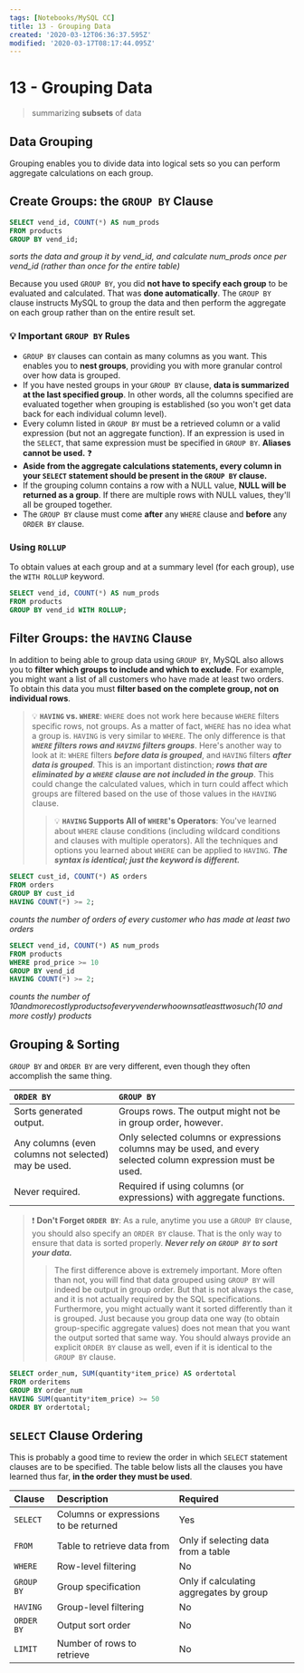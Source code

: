 ```yaml
---
tags: [Notebooks/MySQL CC]
title: 13 - Grouping Data
created: '2020-03-12T06:36:37.595Z'
modified: '2020-03-17T08:17:44.095Z'
---
```


# 13 - Grouping Data

> summarizing **subsets** of data

## Data Grouping

Grouping enables you to divide data into logical sets so you can perform aggregate calculations on each group.

## Create Groups: the `GROUP BY` Clause

```sql
SELECT vend_id, COUNT(*) AS num_prods
FROM products
GROUP BY vend_id;
```
*sorts the data and group it by vend_id, and calculate num_prods once per vend_id (rather than once for the entire table)*

Because you used `GROUP BY`, you did **not have to specify each group** to be evaluated and calculated. That was **done automatically**. The `GROUP BY` clause instructs MySQL to group the data and then perform the aggregate on each group rather than on the entire result set.

### :bulb: Important `GROUP BY` Rules
- `GROUP BY` clauses can contain as many columns as you want. This enables you to **nest groups**, providing you with more granular control over how data is grouped.
- If you have nested groups in your `GROUP BY` clause, **data is summarized at the last specified group**. In other words, all the columns specified are evaluated together when grouping is established (so you won't get data back for each individual column level).
- Every column listed in `GROUP BY` must be a retrieved column or a valid expression (but not an aggregate function). If an expression is used in the `SELECT`, that same expression must be specified in `GROUP BY`. **Aliases cannot be used.** :question:
- **Aside from the aggregate calculations statements, every column in your `SELECT` statement should be present in the `GROUP BY` clause.**
- If the grouping column contains a row with a NULL value, **NULL will be returned as a group**. If there are multiple rows with NULL values, they'll all be grouped together.
- The `GROUP BY` clause must come **after** any `WHERE` clause and **before** any `ORDER BY` clause.

### Using `ROLLUP`
To obtain values at each group and at a summary level (for each group), use the `WITH ROLLUP` keyword.

```sql
SELECT vend_id, COUNT(*) AS num_prods
FROM products
GROUP BY vend_id WITH ROLLUP;
```

## Filter Groups: the `HAVING` Clause
In addition to being able to group data using `GROUP BY`, MySQL also allows you to **filter which groups to include and which to exclude**. For example, you might want a list of all customers who have made at least two orders. To obtain this data you must **filter based on the complete group, not on individual rows**.

> :bulb: **`HAVING` vs. `WHERE`**: `WHERE` does not work here because `WHERE` filters specific rows, not groups. As a matter of fact, `WHERE` has no idea what a group is. `HAVING` is very similar to `WHERE`. The only difference is that ***`WHERE` filters rows and `HAVING` filters groups***. Here's another way to look at it: `WHERE` filters ***before data is grouped***, and `HAVING` filters ***after data is grouped***. This is an important distinction; ***rows that are eliminated by a `WHERE` clause are not included in the group***. This could change the calculated values, which in turn could affect which groups are filtered based on the use of those values in the `HAVING` clause.
>> :bulb: **`HAVING` Supports All of `WHERE`'s Operators**: You've learned about `WHERE` clause conditions (including wildcard conditions and clauses with multiple operators). All the techniques and options you learned about `WHERE` can be applied to `HAVING`. ***The syntax is identical; just the keyword is different.***

```sql
SELECT cust_id, COUNT(*) AS orders
FROM orders
GROUP BY cust_id
HAVING COUNT(*) >= 2;
```
*counts the number of orders of every customer who has made at least two orders*

```sql
SELECT vend_id, COUNT(*) AS num_prods
FROM products
WHERE prod_price >= 10
GROUP BY vend_id
HAVING COUNT(*) >= 2;
```
*counts the number of $10 and more costly products of every vender who owns at least two such ($10 and more costly) products*

## Grouping & Sorting

`GROUP BY` and `ORDER BY` are very different, even though they often accomplish the same thing.

| `ORDER BY` | `GROUP BY` |
| :--- | :--- |
| Sorts generated output. | Groups rows. The output might not be in group order, however. |
| Any columns (even columns not selected) may be used. | Only selected columns or expressions columns may be used, and every selected column expression must be used. |
| Never required. | Required if using columns (or expressions) with aggregate functions. |

> :exclamation: **Don't Forget `ORDER BY`**: As a rule, anytime you use a `GROUP BY` clause, you should also specify an `ORDER BY` clause. That is the only way to ensure that data is sorted properly. ***Never rely on `GROUP BY` to sort your data.***
>> The first difference above is extremely important. More often than not, you will find that data grouped using `GROUP BY` will indeed be output in group order. But that is not always the case, and it is not actually required by the SQL specifications. Furthermore, you might actually want it sorted differently than it is grouped. Just because you group data one way (to obtain group-specific aggregate values) does not mean that you want the output sorted that same way. You should always provide an explicit `ORDER BY` clause as well, even if it is identical to the `GROUP BY` clause.

```sql
SELECT order_num, SUM(quantity*item_price) AS ordertotal
FROM orderitems
GROUP BY order_num
HAVING SUM(quantity*item_price) >= 50
ORDER BY ordertotal;
```

## `SELECT` Clause Ordering

This is probably a good time to review the order in which `SELECT` statement clauses are to be specified. The table below lists all the clauses you have learned thus far, **in the order they must be used**.

| Clause | Description | Required |
| :--- | :--- | :--- |
| `SELECT` | Columns or expressions to be returned | Yes | 
| `FROM` | Table to retrieve data from | Only if selecting data from a table |
| `WHERE` | Row-level filtering | No | 
| `GROUP BY` | Group specification | Only if calculating aggregates by group |
| `HAVING` | Group-level filtering | No | 
| `ORDER BY` | Output sort order | No | 
| `LIMIT` | Number of rows to retrieve | No | 

